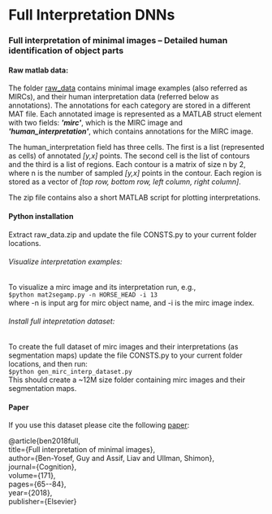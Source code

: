 # Full Interpretation DNNs


### Full interpretation of minimal images – Detailed human identification of object parts

#### Raw matlab data:

The folder [raw_data](https://www.dropbox.com/sh/faktmyhspckyjbj/AAB-xPG_dVJKWScWDaAr6WaNa?dl=0) contains minimal image examples 
(also referred as MIRCs), and their
human interpretation data (referred below as annotations). 
The annotations for each category are stored in a
different MAT file. Each annotated image is represented as a MATLAB struct element with two fields:
***'mirc'***, which is the MIRC image 
and ***'human_interpretation'***, which contains annotations for the MIRC image.

The human_interpretation field has three cells. 
The first is a list (represented as cells) of annotated *[y,x]* points.
The second cell is the list of contours and the third is a list of regions. 
Each contour is a matrix of size n by 2,
where n is the number of sampled *[y,x]* points in the contour. 
Each region is stored as a vector of *[top row,
bottom row, left column, right column]*.

The zip file contains also a short MATLAB script for plotting interpretations.

#### Python installation

Extract raw_data.zip and update the file CONSTS.py to your current folder locations.

###### Visualize interpretation examples:
To visualize a mirc image and its interpretation run, e.g.,     
`$python mat2segamp.py -n HORSE_HEAD -i 13`     
where -n is input arg for mirc object name, and -i is the mirc image index.


###### Install full intepretation dataset:  
To create the full dataset of mirc images and their interpretations (as segmentation maps) 
update the file CONSTS.py to your current folder locations, and then run:    
`$python gen_mirc_interp_dataset.py`    
This should create a ~12M size folder containing mirc images and their segmentation maps. 


#### Paper
If you use this dataset please cite the following 
[paper](https://www.researchgate.net/publication/320921911_Full_interpretation_of_minimal_images):    

@article{ben2018full,   
  title={Full interpretation of minimal images},    
  author={Ben-Yosef, Guy and Assif, Liav and Ullman, Shimon},   
  journal={Cognition},  
  volume={171},  
  pages={65--84},       
  year={2018},  
  publisher={Elsevier}  



